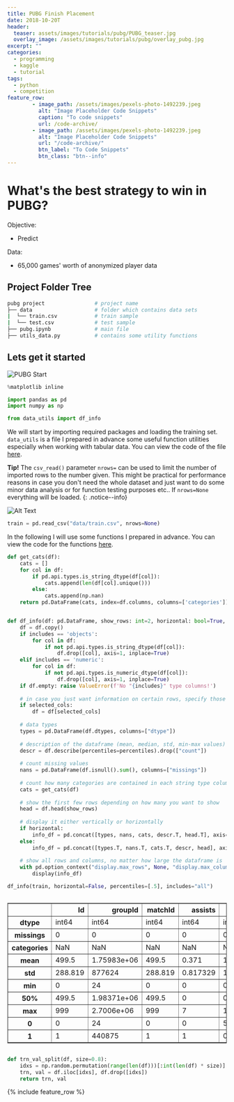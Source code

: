 ```yaml
---
title: PUBG Finish Placement
date: 2018-10-20T
header:
  teaser: assets/images/tutorials/pubg/PUBG_teaser.jpg
  overlay_image: /assets/images/tutorials/pubg/overlay_pubg.jpg
excerpt: ""
categories:
  - programming
  - kaggle
  - tutorial
tags:
  - python
  - competition
feature_row:
        - image_path: /assets/images/pexels-photo-1492239.jpeg
          alt: "Image Placeholder Code Snippets"
          caption: "To code snippets"
          url: /code-archive/
        - image_path: /assets/images/pexels-photo-1492239.jpeg
          alt: "Image Placeholder Code Snippets"
          url: "/code-archive/"
          btn_label: "To Code Snippets"
          btn_class: "btn--info"
---
```

# What's the best strategy to win in PUBG?

Objective:
- Predict 

Data:
- 65,000 games' worth of anonymized player data

<h2>Project Folder Tree</h2>

```bash
pubg project                # project name
├── data                    # folder which contains data sets
|  └── train.csv            # train sample
|  └── test.csv             # test sample
├── pubg.ipynb              # main file
├── utils_data.py           # contains some utility functions
```

## Lets get it started

![PUBG Start](https://media3.giphy.com/media/3oKIPmaM8aFolCcuI0/giphy.gif?cid=3640f6095bcd07f94d6745734149843e)

```python
%matplotlib inline

import pandas as pd
import numpy as np

from data_utils import df_info
```

We will start by importing required packages and loading the training set. `data_utils` is a file I prepared in advance some useful function utilities especially when working with tabular data.
You can view the code of the file [here](/code_snippets/utils_data/).

**Tip!** The `csv_read()` parameter `nrows=` can be used to limit the number of imported rows to the number given. This might be practical for performance reasons in case you don't need the whole dataset and just want to do some minor data analysis or for function testing purposes etc.. If `nrows=None` everything will be loaded.
{: .notice--info}

![Alt Text](https://media.giphy.com/media/vFKqnCdLPNOKc/giphy.gif)


```python
train = pd.read_csv("data/train.csv", nrows=None)
```

In the following I will use some functions I prepared in advance. You can view the code for the functions [here](/code_snippets/utils_data/).

```python
def get_cats(df):
    cats = []
    for col in df:
        if pd.api.types.is_string_dtype(df[col]):
            cats.append(len(df[col].unique()))
        else:
            cats.append(np.nan)
    return pd.DataFrame(cats, index=df.columns, columns=['categories'])


def df_info(df: pd.DataFrame, show_rows: int=2, horizontal: bool=True, percentiles: list=[.25, .5, .75], selected_cols: list=None, includes: str=None): 
    df = df.copy()
    if includes == 'objects':
        for col in df:
            if not pd.api.types.is_string_dtype(df[col]): 
                df.drop([col], axis=1, inplace=True)
    elif includes == 'numeric':
        for col in df:
            if not pd.api.types.is_numeric_dtype(df[col]): 
                df.drop([col], axis=1, inplace=True)
    if df.empty: raise ValueError(f'No "{includes}" type columns!')
    
    # in case you just want information on certain rows, specify those columns in selected_cols
    if selected_cols:
        df = df[selected_cols]
    
    # data types
    types = pd.DataFrame(df.dtypes, columns=["dtype"])
    
    # description of the dataframe (mean, median, std, min-max values)
    descr = df.describe(percentiles=percentiles).drop(["count"])
    
    # count missing values
    nans = pd.DataFrame(df.isnull().sum(), columns=["missings"])
    
    # count how many categories are contained in each string type column
    cats = get_cats(df)
    
    # show the first few rows depending on how many you want to show
    head = df.head(show_rows)
    
    # display it either vertically or horizontally
    if horizontal:
        info_df = pd.concat([types, nans, cats, descr.T, head.T], axis=1)
    else:
        info_df = pd.concat([types.T, nans.T, cats.T, descr, head], axis=0)
            
    # show all rows and columns, no matter how large the dataframe is
    with pd.option_context("display.max_rows", None, "display.max_columns", None):
        display(info_df) 
```


```python
df_info(train, horizontal=False, percentiles=[.5], includes="all")
```


<div style="overflow-y:auto;">
<style scoped>
    .dataframe tbody tr th:only-of-type {
        vertical-align: middle;
    }

    .dataframe tbody tr th {
        vertical-align: top;
    }

    .dataframe thead th {
        text-align: right;
    }
</style>
<table border="1" class="dataframe">
  <thead>
    <tr style="text-align: right;">
      <th></th>
      <th>Id</th>
      <th>groupId</th>
      <th>matchId</th>
      <th>assists</th>
      <th>boosts</th>
      <th>damageDealt</th>
      <th>DBNOs</th>
      <th>headshotKills</th>
      <th>heals</th>
      <th>killPlace</th>
      <th>killPoints</th>
      <th>kills</th>
      <th>killStreaks</th>
      <th>longestKill</th>
      <th>maxPlace</th>
      <th>numGroups</th>
      <th>revives</th>
      <th>rideDistance</th>
      <th>roadKills</th>
      <th>swimDistance</th>
      <th>teamKills</th>
      <th>vehicleDestroys</th>
      <th>walkDistance</th>
      <th>weaponsAcquired</th>
      <th>winPoints</th>
      <th>winPlacePerc</th>
    </tr>
  </thead>
  <tbody>
    <tr>
      <th>dtype</th>
      <td>int64</td>
      <td>int64</td>
      <td>int64</td>
      <td>int64</td>
      <td>int64</td>
      <td>float64</td>
      <td>int64</td>
      <td>int64</td>
      <td>int64</td>
      <td>int64</td>
      <td>int64</td>
      <td>int64</td>
      <td>int64</td>
      <td>float64</td>
      <td>int64</td>
      <td>int64</td>
      <td>int64</td>
      <td>float64</td>
      <td>int64</td>
      <td>float64</td>
      <td>int64</td>
      <td>int64</td>
      <td>float64</td>
      <td>int64</td>
      <td>int64</td>
      <td>float64</td>
    </tr>
    <tr>
      <th>missings</th>
      <td>0</td>
      <td>0</td>
      <td>0</td>
      <td>0</td>
      <td>0</td>
      <td>0</td>
      <td>0</td>
      <td>0</td>
      <td>0</td>
      <td>0</td>
      <td>0</td>
      <td>0</td>
      <td>0</td>
      <td>0</td>
      <td>0</td>
      <td>0</td>
      <td>0</td>
      <td>0</td>
      <td>0</td>
      <td>0</td>
      <td>0</td>
      <td>0</td>
      <td>0</td>
      <td>0</td>
      <td>0</td>
      <td>0</td>
    </tr>
    <tr>
      <th>categories</th>
      <td>NaN</td>
      <td>NaN</td>
      <td>NaN</td>
      <td>NaN</td>
      <td>NaN</td>
      <td>NaN</td>
      <td>NaN</td>
      <td>NaN</td>
      <td>NaN</td>
      <td>NaN</td>
      <td>NaN</td>
      <td>NaN</td>
      <td>NaN</td>
      <td>NaN</td>
      <td>NaN</td>
      <td>NaN</td>
      <td>NaN</td>
      <td>NaN</td>
      <td>NaN</td>
      <td>NaN</td>
      <td>NaN</td>
      <td>NaN</td>
      <td>NaN</td>
      <td>NaN</td>
      <td>NaN</td>
      <td>NaN</td>
    </tr>
    <tr>
      <th>mean</th>
      <td>499.5</td>
      <td>1.75983e+06</td>
      <td>499.5</td>
      <td>0.371</td>
      <td>1.134</td>
      <td>174.757</td>
      <td>0.964</td>
      <td>0.341</td>
      <td>1.391</td>
      <td>42.427</td>
      <td>1116.12</td>
      <td>1.322</td>
      <td>0.699</td>
      <td>25.3916</td>
      <td>41.064</td>
      <td>39.613</td>
      <td>0.199</td>
      <td>387.059</td>
      <td>0.003</td>
      <td>3.97792</td>
      <td>0.014</td>
      <td>0.006</td>
      <td>1087.49</td>
      <td>3.717</td>
      <td>1506.99</td>
      <td>0.486571</td>
    </tr>
    <tr>
      <th>std</th>
      <td>288.819</td>
      <td>877624</td>
      <td>288.819</td>
      <td>0.817329</td>
      <td>1.70908</td>
      <td>230.343</td>
      <td>1.7337</td>
      <td>0.809552</td>
      <td>2.77954</td>
      <td>28.4318</td>
      <td>150.125</td>
      <td>2.17372</td>
      <td>0.806877</td>
      <td>51.0182</td>
      <td>23.7698</td>
      <td>23.1409</td>
      <td>0.547447</td>
      <td>1095.86</td>
      <td>0.0948683</td>
      <td>21.0137</td>
      <td>0.133498</td>
      <td>0.0772656</td>
      <td>1142.88</td>
      <td>2.97755</td>
      <td>39.9435</td>
      <td>0.316501</td>
    </tr>
    <tr>
      <th>min</th>
      <td>0</td>
      <td>24</td>
      <td>0</td>
      <td>0</td>
      <td>0</td>
      <td>0</td>
      <td>0</td>
      <td>0</td>
      <td>0</td>
      <td>1</td>
      <td>908</td>
      <td>0</td>
      <td>0</td>
      <td>0</td>
      <td>3</td>
      <td>3</td>
      <td>0</td>
      <td>0</td>
      <td>0</td>
      <td>0</td>
      <td>0</td>
      <td>0</td>
      <td>0</td>
      <td>0</td>
      <td>1349</td>
      <td>0</td>
    </tr>
    <tr>
      <th>50%</th>
      <td>499.5</td>
      <td>1.98371e+06</td>
      <td>499.5</td>
      <td>0</td>
      <td>0</td>
      <td>100</td>
      <td>0</td>
      <td>0</td>
      <td>0</td>
      <td>38</td>
      <td>1057.5</td>
      <td>1</td>
      <td>1</td>
      <td>1.406</td>
      <td>29</td>
      <td>28</td>
      <td>0</td>
      <td>0</td>
      <td>0</td>
      <td>0</td>
      <td>0</td>
      <td>0</td>
      <td>581.55</td>
      <td>3</td>
      <td>1500</td>
      <td>0.4792</td>
    </tr>
    <tr>
      <th>max</th>
      <td>999</td>
      <td>2.7006e+06</td>
      <td>999</td>
      <td>7</td>
      <td>10</td>
      <td>2285</td>
      <td>22</td>
      <td>8</td>
      <td>29</td>
      <td>98</td>
      <td>1792</td>
      <td>26</td>
      <td>4</td>
      <td>415.4</td>
      <td>100</td>
      <td>99</td>
      <td>5</td>
      <td>8197</td>
      <td>3</td>
      <td>251.8</td>
      <td>2</td>
      <td>1</td>
      <td>5176</td>
      <td>37</td>
      <td>1744</td>
      <td>1</td>
    </tr>
    <tr>
      <th>0</th>
      <td>0</td>
      <td>24</td>
      <td>0</td>
      <td>0</td>
      <td>5</td>
      <td>247.3</td>
      <td>2</td>
      <td>0</td>
      <td>4</td>
      <td>17</td>
      <td>1050</td>
      <td>2</td>
      <td>1</td>
      <td>65.32</td>
      <td>29</td>
      <td>28</td>
      <td>1</td>
      <td>591.3</td>
      <td>0</td>
      <td>0</td>
      <td>0</td>
      <td>0</td>
      <td>782.4</td>
      <td>4</td>
      <td>1458</td>
      <td>0.8571</td>
    </tr>
    <tr>
      <th>1</th>
      <td>1</td>
      <td>440875</td>
      <td>1</td>
      <td>1</td>
      <td>0</td>
      <td>37.65</td>
      <td>1</td>
      <td>1</td>
      <td>0</td>
      <td>45</td>
      <td>1072</td>
      <td>1</td>
      <td>1</td>
      <td>13.55</td>
      <td>26</td>
      <td>23</td>
      <td>0</td>
      <td>0</td>
      <td>0</td>
      <td>0</td>
      <td>0</td>
      <td>0</td>
      <td>119.6</td>
      <td>3</td>
      <td>1511</td>
      <td>0.04</td>
    </tr>
  </tbody>
</table>
</div>



```python
def trn_val_split(df, size=0.8):
    idxs = np.random.permutation(range(len(df)))[:int(len(df) * size)]
    trn, val = df.iloc[idxs], df.drop([idxs])
    return trn, val
```

{% include feature_row %}
